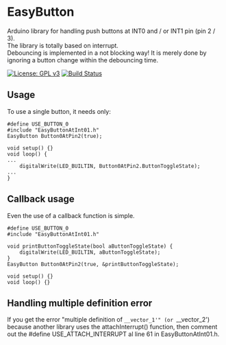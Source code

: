 # EasyButton
Arduino library for handling push buttons at INT0 and / or INT1 pin (pin 2 / 3).<br/>
The library is totally based on interrupt.<br/>
Debouncing is implemented in a not blocking way! It is merely done by ignoring a button change within the debouncing time.

[![License: GPL v3](https://img.shields.io/badge/License-GPLv3-blue.svg)](https://www.gnu.org/licenses/gpl-3.0)
[![Build Status](https://travis-ci.org/ArminJo/EasyButtonAtInt01.svg?branch=master)](https://travis-ci.org/ArminJo/EasyButtonAtInt01)


## Usage
To use a single button, it needs only:

```
#define USE_BUTTON_0
#include "EasyButtonAtInt01.h"
EasyButton Button0AtPin2(true);

void setup() {}
void loop() {
...
    digitalWrite(LED_BUILTIN, Button0AtPin2.ButtonToggleState);
...
}
```

## Callback usage
Even the use of a callback function is simple.

```
#define USE_BUTTON_0
#include "EasyButtonAtInt01.h"

void printButtonToggleState(bool aButtonToggleState) {
    digitalWrite(LED_BUILTIN, aButtonToggleState);
}
EasyButton Button0AtPin2(true, &printButtonToggleState);

void setup() {}
void loop() {}
```

## Handling multiple definition error
If you get the error "multiple definition of `__vector_1'" (or `__vector_2') because another library uses the attachInterrupt() function, 
then comment out the #define USE_ATTACH_INTERRUPT al line 61 in EasyButtonAtInt01.h.
